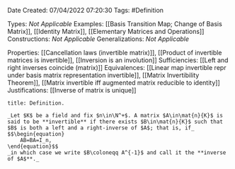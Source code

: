<div class="topSpace"></div>

Date Created: 07/04/2022 07:20:30
Tags: #Definition

Types: _Not Applicable_
Examples: [[Basis Transition Map; Change of Basis Matrix]], [[Identity Matrix]], [[Elementary Matrices and Operations]]
Constructions: _Not Applicable_
Generalizations: _Not Applicable_

Properties: [[Cancellation laws (invertible matrix)]], [[Product of invertible matrices is invertible]], [[Inversion is an involution]]
Sufficiencies: [[Left and right inverses coincide (matrix)]]
Equivalences: [[Linear map invertible repr under basis matrix representation invertible]], [[Matrix Invertibility Theorem]], [[Matrix invertible iff augmented matrix reducible to identity]]
Justifications: [[Inverse of matrix is unique]]

``` ad-Definition
title: Definition.

_Let $K$ be a field and fix $n\in\N^+$. A matrix $A\in\mat{n}{K}$ is said to be **invertible** if there exists $B\in\mat{n}{K}$ such that $B$ is both a left and a right-inverse of $A$; that is, if_
$$\begin{equation}
    AB=BA=I_n,
\end{equation}$$
_in which case we write $B\coloneqq A^{-1}$ and call it the **inverse of $A$**._

```
